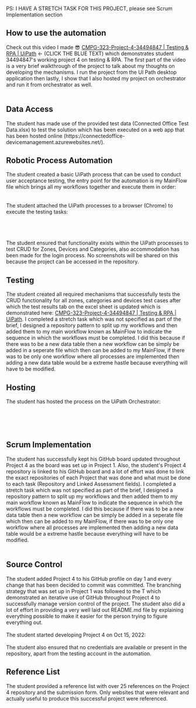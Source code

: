 PS: I HAVE A STRETCH TASK FOR THIS PROJECT, please see Scrum Implementation section
<h2>How to use the automation</h2>
<p>
	Check out this video I made 😎 <a href="https://www.youtube.com/watch?v=iTHTtf828l8">CMPG-323-Project-4-34494847 | Testing & RPA | UiPath</a> <- (CLICK THE BLUE TEXT) 
	which demonstrates student 34494847's working project 4 on testing & RPA. The first part of the video is a very brief walkthrough of the project 
	to talk about my thoughts on developing the mechanisms. I run the project from the UI Path desktop application then lastly, I show that I also 
	hosted my project on orchestrator and run it from orchestrator as well.<br />
	<br /><img src="img/orchestrator1.png" alt=""/>
</p>
<h2>Data Access</h2>
<p>
	The student has made use of the provided test data (Connected Office Test Data.xlsx) to test the solution which has been executed on a web app
	that has been hosted online (https://connectedoffice-devicemanagement.azurewebsites.net/).
</p>
<h2>Robotic Process Automation</h2>
<p>
	The student created a basic UiPath process that can be used to conduct user acceptance testing, the entry point for the automation is my MainFlow file
	which brings all my workflows together and execute them in order: <br />
	<br /><img src="img/mainflow.png" alt=""/><br />
	<br /><img src="img/files.png" alt=""/><br />
	The student attached the UiPath processes to a browser (Chrome) to execute the testing tasks: <br />
	<br /><img src="img/login.png" alt=""/><br />
	<br /><img src="img/zones.png" alt=""/><br />
	<br /><img src="img/categories.png" alt=""/><br />
	<br /><img src="img/devices.png" alt=""/><br />
	The student ensured that functionality exists within the UiPath processes to test CRUD for Zones, Devices and Categories, also
	accommodation has been made for the login process. No screenshots will be shared on this because the project can be accessed
	in the repository.
</p>
<h2>Testing</h2>
<p>
	The student created all required mechanisms that successfully tests the CRUD functionality for all zones, categories and devices test cases
	after which the test results tab on the excel sheet is updated which is demonstrated here: <a href="https://www.youtube.com/watch?v=iTHTtf828l8">CMPG-323-Project-4-34494847 | Testing & RPA | UiPath</a>.
	I completed a stretch task which was not specified as part of the brief, I designed a repository pattern to split up my workflows and 
	then added them to my main workflow known as MainFlow to indicate the sequence in which the workflows must be completed. I did this because if there 
	was to be a new data table then a new workflow can be simply be added in a seperate file which then can be added to my MainFlow, if
	there was to be only one workflow where all processes are implemented then adding a new data table would be a extreme hastle because
	everything will have to be modified.
</p>
<h2>Hosting</h2>
<p>
	The student has hosted the process on the UiPath Orchestrator: <br />
	<br /><img src="img/orchestrator1.png" alt=""/><br />
	<br /><img src="img/orchestrator2.png" alt=""/><br />
	<br /><img src="img/robots.png" alt=""/><br />
	<br /><img src="img/machines.png" alt=""/>
</p>
<h2>Scrum Implementation</h2>
<p>
	The student has successfully kept his GitHub board updated throughout Project 4 as the board was set up in Project 1. Also, the student's Project 4 repository is 
	linked to his GitHub board and a lot of effort was done to link the exact repositories of each Project that was done and what must be done to each task (Repository 
	and Linked Assessment fields). I completed a stretch task which was not specified as part of the brief, I designed a repository pattern to split up my workflows and 
	then added them to my main workflow known as MainFlow to indicate the sequence in which the workflows must be completed. I did this because if there 
	was to be a new data table then a new workflow can be simply be added in a seperate file which then can be added to my MainFlow, if
	there was to be only one workflow where all processes are implemented then adding a new data table would be a extreme hastle because
	everything will have to be modified. <br />
	<br /><img src="img/scrum1.png" alt=""/>
</p>
<h2>Source Control</h2>
<p>
	The student added Project 4 to his GitHub profile on day 1 and every change that has been decided to commit was committed. The branching strategy that was set up in 
	Project 1 was followed to the T which demonstrated an iterative use of GitHub throughout Project 4 to successfully manage version control of the project. The student 
	also did a lot of effort in providing a very well laid out README.md file by explaining everything possible to make it easier for the person trying to figure everything out.<br />
	<br />The student started developing Project 4 on Oct 15, 2022: <br />
	<br /><img src="img/control1.png" alt=""/><br />
	The student also ensured that no credentials are available or present in the repository, apart from the testing account in the automation.
</p>
<h2>Reference List</h2>
<p>
	The student provided a reference list with over 25 references on the Project 4 repository and the submission form. Only websites that were relevant and actually useful to 
	produce this successful project were referenced.
</p>
